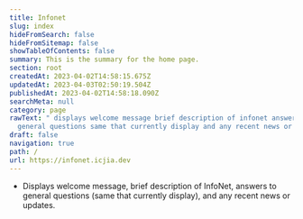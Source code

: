 ```yaml
---
title: Infonet
slug: index
hideFromSearch: false
hideFromSitemap: false
showTableOfContents: false
summary: This is the summary for the home page.
section: root
createdAt: 2023-04-02T14:58:15.675Z
updatedAt: 2023-04-03T02:50:19.504Z
publishedAt: 2023-04-02T14:58:18.090Z
searchMeta: null
category: page
rawText: " displays welcome message brief description of infonet answers to
  general questions same that currently display and any recent news or updates "
draft: false
navigation: true
path: /
url: https://infonet.icjia.dev
---
```


- Displays welcome message, brief description of InfoNet, answers to general questions (same that currently display), and any recent news or updates. 
